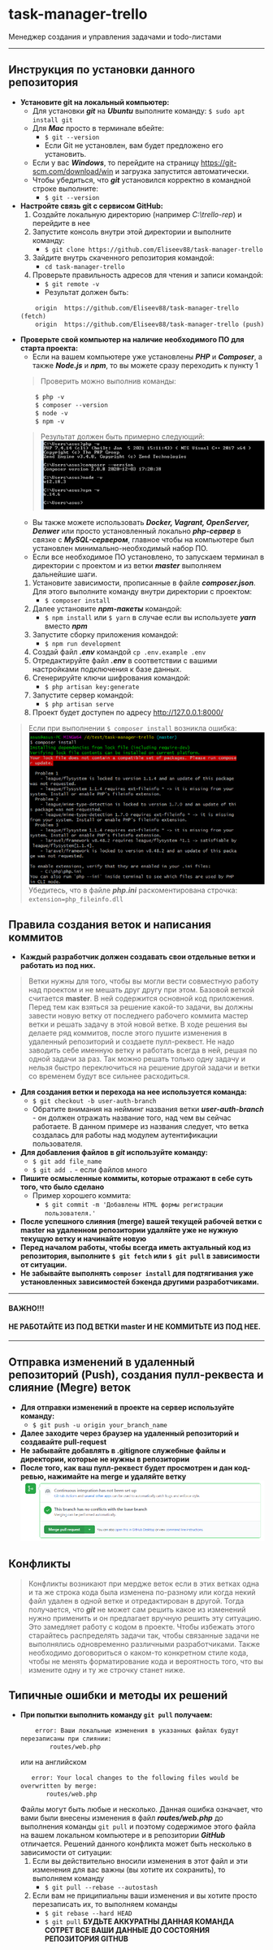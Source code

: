 # task-manager-trello
Менеджер создания и управления задачами и todo-листами
____

## Инструкция по установки данного репозитория
- **Установите git на локальный компьютер:**
    - Для установки ***git*** на ***Ubuntu*** выполните команду:
	    `$ sudo apt install git`
	- Для ***Mac*** просто в терминале вбейте:
	    - `$ git --version`
	    - Если Git не установлен, вам будет предложено его установить.
	- Если у вас ***Windows***, то перейдите на страницу https://git-scm.com/download/win и загрузка запустится автоматически.
	- Чтобы убедиться, что ***git*** установился корректно в командной строке выполните:
	    - `$ git --version`
- **Настройте связь git c cервисом GitHub:**
	1. Создайте локальную директорию (например *C:\trello-rep*) и перейдите в нее
	2. Запустите консоль внутри этой директории и выполните команду:
	    - `$ git clone https://github.com/Eliseev88/task-manager-trello`
	3. Зайдите внутрь скаченного репозитория командой:
	    - `cd task-manager-trello`
	4. Проверьте правильность адресов для чтения и записи командой:
	    - `$ git remote -v`
	    - Результат должен быть:
	```
		origin  https://github.com/Eliseev88/task-manager-trello (fetch)
		origin  https://github.com/Eliseev88/task-manager-trello (push)
    ```
- **Проверьте свой компьютер на наличие необходимого ПО для старта проекта:**
	- Если на вашем компьютере уже установлены ***PHP*** и ***Composer***, а также ***Node.js*** и ***npm***, то вы можете сразу переходить к пункту 1
	> Проверить можно выполнив команды:
	``` 
		$ php -v
		$ composer --version
		$ node -v
		$ npm -v
	```
	> Результат должен быть примерно следующий:
	![Alt-текст](https://github.com/Eliseev88/courses/blob/master/node.png "version")
	- Вы также можете использовать ***Docker, Vagrant, OpenServer, Denwer*** или просто установленный локально ***php-сервер***  в связке с ***MySQL-сервером***,
	главное чтобы на компьютере был установлен минимально-необходимый набор ПО.
	- Если все необходимое ПО установлено, то запускаем терминал в директории с проектом и из ветки ***master*** выполняем дальнейшие шаги.
	1. Установите зависимости, прописанные в файле ***composer.json***. Для этого выполните команду внутри директории с проектом:
		- `$ composer install`
	2. Далее установите ***npm-пакеты*** командой:
		- `$ npm install` или `$ yarn` в случае если вы используете ***yarn*** вместо ***npm***
	3. Запустите сборку приложения командой:
		- `$ npm run development`
	4. Cоздай файл ***.env*** командой `cp .env.example .env`
	5. Отредактируйте файл ***.env*** в соответствии с вашими настройками подключения к базе данных.
	6. Сгенерируйте ключи шифрования командой:
		- `$ php artisan key:generate`
	7. Запустите сервер командой:
		- `$ php artisan serve`
	8. Проект будет доступен по адресу http://127.0.0.1:8000/
	
> Если при выполнении `$ composer install` возникла ошибка:
![Alt-текст](https://github.com/Eliseev88/courses/blob/master/error.png "error")
> Убедитесь, что в файле ***php.ini*** раскоментирована строчка:
	```
		extension=php_fileinfo.dll
	```

## Правила создания веток и написания коммитов
- **Каждый разработчик должен создавать свои отдельные ветки и работать из под них.**
> Ветки нужны для того, чтобы вы могли вести совместную работу над проектом и не мешать друг другу при этом. 
	Базовой веткой считается **master**. В ней содержится основной код приложения. 
	Перед тем как взяться за решение какой-то задачи, вы должны завести новую ветку от последнего рабочего коммита мастер ветки и решать задачу в этой новой ветке. 
	В ходе решения вы делаете ряд коммитов, после этого пушите изменения в удаленный репозиторий и создаете пулл-реквест.
    Не надо заводить себе именную ветку и работать всегда в ней, решая по одной задачи за раз. 
	Так можно решать только одну задачу и нельзя быстро переключиться на решение другой задачи и ветки со временем будут все сильнее расходиться.
- **Для создания ветки и перехода на нее используется команда:**
    - `$ git checkout -b user-auth-branch`
    - Обратите внимания на нейминг названия ветки ***user-auth-branch*** - он должен отражать название того, над чем вы сейчас работаете.
В данном примере из названия следует, что ветка создалась для работы над модулем аутентификации пользователя.
- **Для добавления файлов в ***git*** используйте команду:**
	- `$ git add file_name`
	- `$ git add .` - если файлов много
- **Пишите осмысленные коммиты, которые отражают в себе суть того, что было сделано**
	- Пример хорошего коммита:
		- `$ git commit -m 'Добавлены HTML формы регистрации пользователя.'`
- **После успешного слияния (merge) вашей текущей рабочей ветки с master на удаленном репозитории удаляйте уже не нужную текущую ветку и начинайте новую**
- **Перед началом работы, чтобы всегда иметь актуальный код из репозитория, выполните `$ git fetch` или `$ git pull` в зависимости от ситуации.**
- **Не забывайте выполнять `composer install` для подтягивания уже установленных зависимостей бэкенда другими разработчиками.**
____

#### ВАЖНО!!! 
#### НЕ РАБОТАЙТЕ ИЗ ПОД ВЕТКИ master И НЕ КОММИТЬТЕ ИЗ ПОД НЕЕ. 
____

## Отправка изменений в удаленный репозиторий (Push), создания пулл-реквеста и слияние (Megre) веток
- **Для отправки изменений в проекте на сервер используйте команду:**
	- `$ git push -u origin your_branch_name`
- **Далее заходите через браузер на удаленный репозиторий и создавайте pull-request**
- **Не забывайте добавлять в .gitignore служебные файлы и директории, которые не нужны в репозитории**
- **После того, как ваш пулл-реквест будет просмотрен и дан код-ревью, нажимайте на merge и удаляйте ветку**
![Alt-текст](https://github.com/Eliseev88/courses/blob/master/merge.png "merge")

## Конфликты
> Конфликты возникают при мердже веток если в этих ветках одна и та же строка кода была изменена по-разному или когда некий файл удален в одной ветке и отредактирован в другой. Тогда получается, что ***git*** не может сам решить какое из изменений нужно применить и он предлагает вручную решить эту ситуацию. Это замедляет работу с кодом в проекте. Чтобы избежать этого старайтесь распределять задачи так, чтобы связанные задачи не выполнялись одновременно различными разработчиками.
Также необходимо договориться о каком-то конкретном стиле кода, чтобы не менять форматирование кода и вероятность того, что вы измените одну и ту же строчку станет ниже.

## Типичные ошибки и методы их решений
- **При попытки выполнить команду `git pull` получаем:**
	```
		error: Ваши локальные изменения в указанных файлах будут перезаписаны при слиянии:
			routes/web.php
	```
	 или на английском
	 ```
		error: Your local changes to the following files would be overwritten by merge:
			routes/web.php
	```
	Файлы могут быть любые и несколько. Данная ошибка означает, что вами были внесены изменения в файл ***routes/web.php***
	до выполнения команды `git pull` и поэтому содержимое этого файла на вашем локальном компьютере и в репозитории ***GitHub*** отличается. 
	Решений данного конфликта может быть несколько в зависимости от ситуации:
	1. Если вы действительно вносили изменения в этот файл и эти изменения для вас важны (вы хотите их сохранить), то выполняем команду
	    - `$ git pull --rebase --autostash`
	2. Если вам не приципиальны ваши изменения и вы хотите просто перезаписать их, то выполняем команды
	   - `$ git rebase --hard HEAD`
	   - `$ git pull`
		**БУДЬТЕ АККУРАТНЫ ДАННАЯ КОМАНДА СОТРЕТ ВСЕ ВАШИ ДАННЫЕ ДО СОСТОЯНИЯ РЕПОЗИТОРИЯ GITHUB**
	